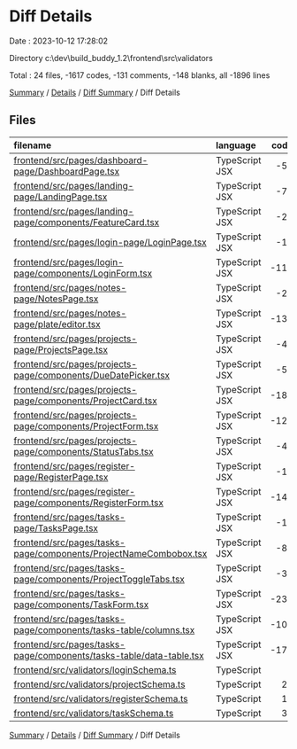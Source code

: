 # Diff Details

Date : 2023-10-12 17:28:02

Directory c:\\dev\\build_buddy_1.2\\frontend\\src\\validators

Total : 24 files,  -1617 codes, -131 comments, -148 blanks, all -1896 lines

[Summary](results.md) / [Details](details.md) / [Diff Summary](diff.md) / Diff Details

## Files
| filename | language | code | comment | blank | total |
| :--- | :--- | ---: | ---: | ---: | ---: |
| [frontend/src/pages/dashboard-page/DashboardPage.tsx](/frontend/src/pages/dashboard-page/DashboardPage.tsx) | TypeScript JSX | -56 | -4 | -5 | -65 |
| [frontend/src/pages/landing-page/LandingPage.tsx](/frontend/src/pages/landing-page/LandingPage.tsx) | TypeScript JSX | -79 | -1 | -3 | -83 |
| [frontend/src/pages/landing-page/components/FeatureCard.tsx](/frontend/src/pages/landing-page/components/FeatureCard.tsx) | TypeScript JSX | -20 | -1 | -3 | -24 |
| [frontend/src/pages/login-page/LoginPage.tsx](/frontend/src/pages/login-page/LoginPage.tsx) | TypeScript JSX | -10 | 0 | -2 | -12 |
| [frontend/src/pages/login-page/components/LoginForm.tsx](/frontend/src/pages/login-page/components/LoginForm.tsx) | TypeScript JSX | -111 | -12 | -11 | -134 |
| [frontend/src/pages/notes-page/NotesPage.tsx](/frontend/src/pages/notes-page/NotesPage.tsx) | TypeScript JSX | -24 | -2 | -3 | -29 |
| [frontend/src/pages/notes-page/plate/editor.tsx](/frontend/src/pages/notes-page/plate/editor.tsx) | TypeScript JSX | -130 | -65 | -24 | -219 |
| [frontend/src/pages/projects-page/ProjectsPage.tsx](/frontend/src/pages/projects-page/ProjectsPage.tsx) | TypeScript JSX | -42 | -2 | -5 | -49 |
| [frontend/src/pages/projects-page/components/DueDatePicker.tsx](/frontend/src/pages/projects-page/components/DueDatePicker.tsx) | TypeScript JSX | -52 | 0 | -7 | -59 |
| [frontend/src/pages/projects-page/components/ProjectCard.tsx](/frontend/src/pages/projects-page/components/ProjectCard.tsx) | TypeScript JSX | -185 | -2 | -19 | -206 |
| [frontend/src/pages/projects-page/components/ProjectForm.tsx](/frontend/src/pages/projects-page/components/ProjectForm.tsx) | TypeScript JSX | -127 | 0 | -7 | -134 |
| [frontend/src/pages/projects-page/components/StatusTabs.tsx](/frontend/src/pages/projects-page/components/StatusTabs.tsx) | TypeScript JSX | -47 | 0 | -4 | -51 |
| [frontend/src/pages/register-page/RegisterPage.tsx](/frontend/src/pages/register-page/RegisterPage.tsx) | TypeScript JSX | -10 | 0 | -2 | -12 |
| [frontend/src/pages/register-page/components/RegisterForm.tsx](/frontend/src/pages/register-page/components/RegisterForm.tsx) | TypeScript JSX | -144 | -3 | -7 | -154 |
| [frontend/src/pages/tasks-page/TasksPage.tsx](/frontend/src/pages/tasks-page/TasksPage.tsx) | TypeScript JSX | -16 | -1 | -4 | -21 |
| [frontend/src/pages/tasks-page/components/ProjectNameCombobox.tsx](/frontend/src/pages/tasks-page/components/ProjectNameCombobox.tsx) | TypeScript JSX | -87 | -7 | -8 | -102 |
| [frontend/src/pages/tasks-page/components/ProjectToggleTabs.tsx](/frontend/src/pages/tasks-page/components/ProjectToggleTabs.tsx) | TypeScript JSX | -30 | 0 | -3 | -33 |
| [frontend/src/pages/tasks-page/components/TaskForm.tsx](/frontend/src/pages/tasks-page/components/TaskForm.tsx) | TypeScript JSX | -238 | -7 | -16 | -261 |
| [frontend/src/pages/tasks-page/components/tasks-table/columns.tsx](/frontend/src/pages/tasks-page/components/tasks-table/columns.tsx) | TypeScript JSX | -106 | -11 | -10 | -127 |
| [frontend/src/pages/tasks-page/components/tasks-table/data-table.tsx](/frontend/src/pages/tasks-page/components/tasks-table/data-table.tsx) | TypeScript JSX | -179 | -15 | -14 | -208 |
| [frontend/src/validators/loginSchema.ts](/frontend/src/validators/loginSchema.ts) | TypeScript | 5 | 0 | 2 | 7 |
| [frontend/src/validators/projectSchema.ts](/frontend/src/validators/projectSchema.ts) | TypeScript | 29 | 0 | 3 | 32 |
| [frontend/src/validators/registerSchema.ts](/frontend/src/validators/registerSchema.ts) | TypeScript | 12 | 2 | 2 | 16 |
| [frontend/src/validators/taskSchema.ts](/frontend/src/validators/taskSchema.ts) | TypeScript | 30 | 0 | 2 | 32 |

[Summary](results.md) / [Details](details.md) / [Diff Summary](diff.md) / Diff Details